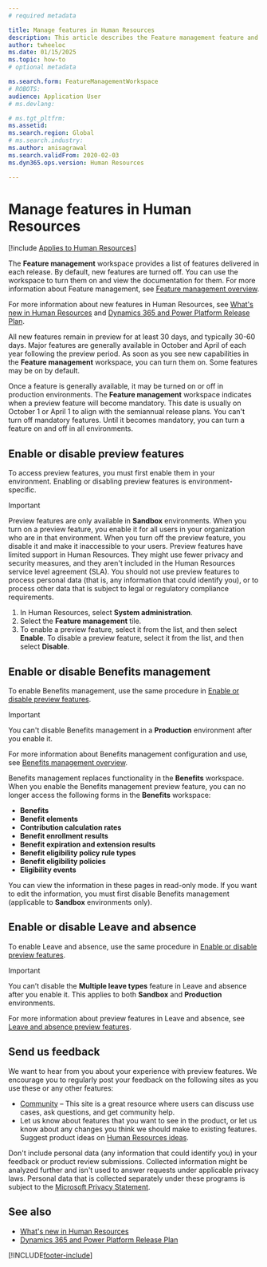 ```yaml
---
# required metadata

title: Manage features in Human Resources
description: This article describes the Feature management feature and how you can use it.
author: twheeloc
ms.date: 01/15/2025
ms.topic: how-to
# optional metadata

ms.search.form: FeatureManagementWorkspace
# ROBOTS: 
audience: Application User
# ms.devlang: 

# ms.tgt_pltfrm: 
ms.assetid: 
ms.search.region: Global
# ms.search.industry: 
ms.author: anisagrawal
ms.search.validFrom: 2020-02-03
ms.dyn365.ops.version: Human Resources

---
```


# Manage features in Human Resources

[!include [Applies to Human Resources](../includes/applies-to-hr.md)]

The **Feature management** workspace provides a list of features delivered in each release. By default, new features are turned off. You can use the workspace to turn them on and view the documentation for them. For more information about Feature management, see [Feature management overview](../fin-ops-core/fin-ops/get-started/feature-management/feature-management-overview.md).

For more information about new features in Human Resources, see [What's new in Human Resources](hr-admin-whats-new.md) and [Dynamics 365 and Power Platform Release Plan](/dynamics365/release-plans/?panel=products1#pivot=products).

All new features remain in preview for at least 30 days, and typically 30-60 days. Major features are generally available in October and April of each year following the preview period. As soon as you see new capabilities in the **Feature management** workspace, you can turn them on. Some features may be on by default.

Once a feature is generally available, it may be turned on or off in production environments. The **Feature management** workspace indicates when a preview feature will become mandatory. This date is usually on October 1 or April 1 to align with the semiannual release plans. You can't turn off mandatory features. Until it becomes mandatory, you can turn a feature on and off in all environments.

## Enable or disable preview features

To access preview features, you must first enable them in your environment. Enabling or disabling preview features is environment-specific.

> [!IMPORTANT]
> Preview features are only available in **Sandbox** environments. When you turn on a preview feature, you enable it for all users in your organization who are in that environment. When you turn off the preview feature, you disable it and make it inaccessible to your users. Preview features have limited support in Human Resources. They might use fewer privacy and security measures, and they aren't included in the Human Resources service level agreement (SLA). You should not use preview features to process personal data (that is, any information that could identify you), or to process other data that is subject to legal or regulatory compliance requirements.

1. In Human Resources, select **System administration**.
2. Select the **Feature management** tile.
3. To enable a preview feature, select it from the list, and then select **Enable**. To disable a preview feature, select it from the list, and then select **Disable**.

## Enable or disable Benefits management

To enable Benefits management, use the same procedure in [Enable or disable preview features](hr-admin-manage-features.md?enable-or-disable-preview-features).

> [!IMPORTANT]
> You can't disable Benefits management in a **Production** environment after you enable it. 

For more information about Benefits management configuration and use, see [Benefits management overview](hr-benefits-management-overview.md).

Benefits management replaces functionality in the **Benefits** workspace. When you enable the Benefits management preview feature, you can no longer access the following forms in the **Benefits** workspace:

- **Benefits**
- **Benefit elements**
- **Contribution calculation rates**
- **Benefit enrollment results**
- **Benefit expiration and extension results**
- **Benefit eligibility policy rule types**
- **Benefit eligibility policies**
- **Eligibility events**

You can view the information in these pages in read-only mode. If you want to edit the information, you must first disable Benefits management (applicable to **Sandbox** environments only).

## Enable or disable Leave and absence

To enable Leave and absence, use the same procedure in [Enable or disable preview features](hr-admin-manage-features.md?enable-or-disable-preview-features).

> [!IMPORTANT]
> You can’t disable the **Multiple leave types** feature in Leave and absence after you enable it. This applies to both **Sandbox** and **Production** environments.

For more information about preview features in Leave and absence, see [Leave and absence preview features](hr-leave-and-absence-overview.md?leave-and-absence-preview-features).

## Send us feedback

We want to hear from you about your experience with preview features. We encourage you to regularly post your feedback on the following sites as you use these or any other features:

- [Community](https://community.dynamics.com/enterprise/f/759?pi53869=0&category=Talent) – This site is a great resource where users can discuss use cases, ask questions, and get community help.
- Let us know about features that you want to see in the product, or let us know about any changes you think we should make to existing features. Suggest product ideas on [Human Resources ideas](https://powerusers.microsoft.com/t5/Ideas-for-Human-Resources/idb-p/HumanResources).
    
Don't include personal data (any information that could identify you) in your feedback or product review submissions. Collected information might be analyzed further and isn't used to answer requests under applicable privacy laws. Personal data that is collected separately under these programs is subject to the [Microsoft Privacy Statement](https://privacy.microsoft.com/privacystatement).

## See also

- [What's new in Human Resources](hr-admin-whats-new.md)
- [Dynamics 365 and Power Platform Release Plan](/dynamics365/release-plans/?panel=products1#pivot=products)

[!INCLUDE[footer-include](../includes/footer-banner.md)]
